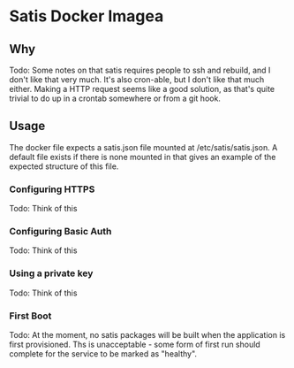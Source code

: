# Satis Docker Imagea

## Why

Todo: Some notes on that satis requires people to ssh and rebuild, and I don't like that very much. It's also
cron-able, but I don't like that much either. Making a HTTP request seems like a good solution, as that's quite trivial
to do up in a crontab somewhere or from a git hook.

## Usage

The docker file expects a satis.json file mounted at /etc/satis/satis.json. A default file exists if there is none
mounted in that gives an example of the expected structure of this file.

### Configuring HTTPS

Todo: Think of this

### Configuring Basic Auth

Todo: Think of this

### Using a private key

Todo: Think of this

### First Boot

Todo: At the moment, no satis packages will be built when the application is first provisioned. Ths is unacceptable -
some form of first run should complete for the service to be marked as "healthy".
